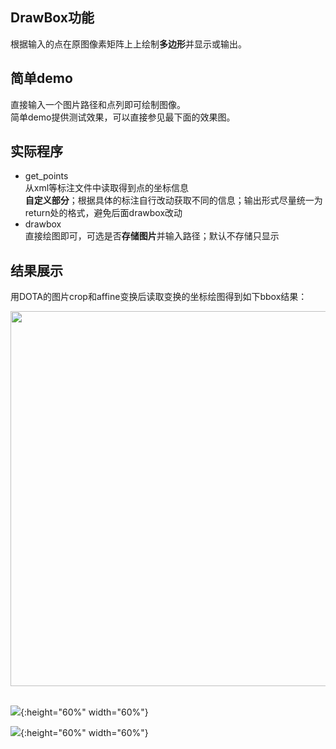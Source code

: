 ## DrawBox功能  
根据输入的点在原图像素矩阵上上绘制**多边形**并显示或输出。  


## 简单demo    
直接输入一个图片路径和点列即可绘制图像。    
简单demo提供测试效果，可以直接参见最下面的效果图。


## 实际程序  
* get_points    
从xml等标注文件中读取得到点的坐标信息    
**自定义部分**；根据具体的标注自行改动获取不同的信息；输出形式尽量统一为return处的格式，避免后面drawbox改动
* drawbox  
直接绘图即可，可选是否**存储图片**并输入路径；默认不存储只显示


## 结果展示
用DOTA的图片crop和affine变换后读取变换的坐标绘图得到如下bbox结果：
<div align=center><img width="600" height="600" src="https://github.com/ming71/toolbox/blob/master/drawbox/drawbox_screenshot_11.017.2019.png"/></div><br/>

![](https://github.com/ming71/toolbox/blob/master/drawbox/drawbox_screenshot_11.07.019.png){:height="60%" width="60%"}

![](https://github.com/ming71/toolbox/blob/master/drawbox/drawbox_screenshot_11.07.2019.png){:height="60%" width="60%"}
